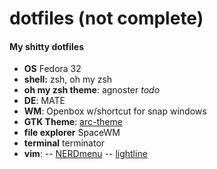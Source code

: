 # dotfiles (not complete)


#### My shitty dotfiles

- **OS** Fedora 32
- **shell:**  zsh, oh my zsh 
- **oh my zsh theme**: agnoster *todo*
- **DE**: MATE
- **WM**: Openbox w/shortcut for snap windows
- **GTK Theme**: [arc-theme](https://github.com/horst3180/arc-theme)
- **file explorer** SpaceWM
- **terminal** terminator
- **vim**:
-- [NERDmenu](https://github.com/preservim/nerdtree)
-- [lightline](https://github.com/itchyny/lightline.vim)
